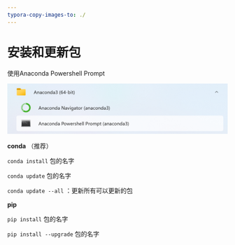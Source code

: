 ```yaml
---
typora-copy-images-to: ./
---
```


# 安装和更新包

使用Anaconda Powershell Prompt

![image-20220529153757376](image-20220529153757376.png)



**conda** （推荐）

`conda install` 包的名字

`conda update` 包的名字

`conda update --all` ：更新所有可以更新的包



**pip**

`pip install` 包的名字

`pip install --upgrade` 包的名字


